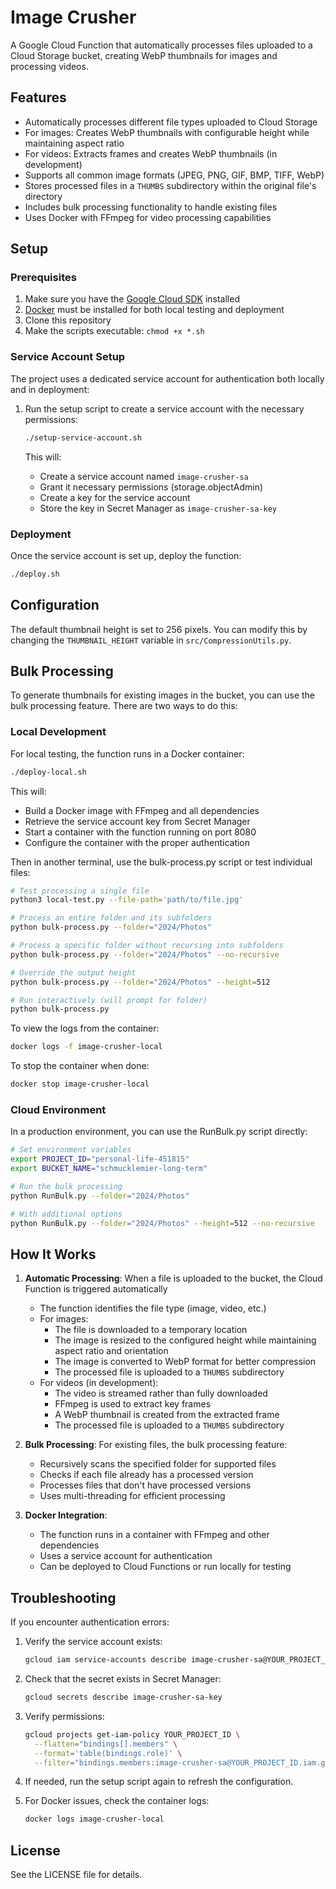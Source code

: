 # Image Crusher

A Google Cloud Function that automatically processes files uploaded to a Cloud Storage bucket, creating WebP thumbnails for images and processing videos.

## Features

- Automatically processes different file types uploaded to Cloud Storage
- For images: Creates WebP thumbnails with configurable height while maintaining aspect ratio
- For videos: Extracts frames and creates WebP thumbnails (in development)
- Supports all common image formats (JPEG, PNG, GIF, BMP, TIFF, WebP)
- Stores processed files in a `THUMBS` subdirectory within the original file's directory
- Includes bulk processing functionality to handle existing files
- Uses Docker with FFmpeg for video processing capabilities

## Setup

### Prerequisites

1. Make sure you have the [Google Cloud SDK](https://cloud.google.com/sdk/docs/install) installed
2. [Docker](https://www.docker.com/get-started/) must be installed for both local testing and deployment
3. Clone this repository
4. Make the scripts executable: `chmod +x *.sh`

### Service Account Setup

The project uses a dedicated service account for authentication both locally and in deployment:

1. Run the setup script to create a service account with the necessary permissions:
   ```bash
   ./setup-service-account.sh
   ```

   This will:
   - Create a service account named `image-crusher-sa`
   - Grant it necessary permissions (storage.objectAdmin)
   - Create a key for the service account
   - Store the key in Secret Manager as `image-crusher-sa-key`

### Deployment

Once the service account is set up, deploy the function:

```bash
./deploy.sh
```

## Configuration

The default thumbnail height is set to 256 pixels. You can modify this by changing the `THUMBNAIL_HEIGHT` variable in `src/CompressionUtils.py`.

## Bulk Processing

To generate thumbnails for existing images in the bucket, you can use the bulk processing feature. There are two ways to do this:

### Local Development

For local testing, the function runs in a Docker container:

```bash
./deploy-local.sh
```

This will:
- Build a Docker image with FFmpeg and all dependencies
- Retrieve the service account key from Secret Manager
- Start a container with the function running on port 8080
- Configure the container with the proper authentication

Then in another terminal, use the bulk-process.py script or test individual files:

```bash
# Test processing a single file
python3 local-test.py --file-path='path/to/file.jpg'

# Process an entire folder and its subfolders
python bulk-process.py --folder="2024/Photos"

# Process a specific folder without recursing into subfolders
python bulk-process.py --folder="2024/Photos" --no-recursive

# Override the output height
python bulk-process.py --folder="2024/Photos" --height=512

# Run interactively (will prompt for folder)
python bulk-process.py
```

To view the logs from the container:
```bash
docker logs -f image-crusher-local
```

To stop the container when done:
```bash
docker stop image-crusher-local
```

### Cloud Environment

In a production environment, you can use the RunBulk.py script directly:

```bash
# Set environment variables
export PROJECT_ID="personal-life-451815"
export BUCKET_NAME="schmucklemier-long-term"

# Run the bulk processing
python RunBulk.py --folder="2024/Photos"

# With additional options
python RunBulk.py --folder="2024/Photos" --height=512 --no-recursive
```

## How It Works

1. **Automatic Processing**: When a file is uploaded to the bucket, the Cloud Function is triggered automatically
   - The function identifies the file type (image, video, etc.)
   - For images:
     - The file is downloaded to a temporary location
     - The image is resized to the configured height while maintaining aspect ratio and orientation
     - The image is converted to WebP format for better compression
     - The processed file is uploaded to a `THUMBS` subdirectory
   - For videos (in development):
     - The video is streamed rather than fully downloaded
     - FFmpeg is used to extract key frames
     - A WebP thumbnail is created from the extracted frame
     - The processed file is uploaded to a `THUMBS` subdirectory

2. **Bulk Processing**: For existing files, the bulk processing feature:
   - Recursively scans the specified folder for supported files
   - Checks if each file already has a processed version
   - Processes files that don't have processed versions
   - Uses multi-threading for efficient processing

3. **Docker Integration**:
   - The function runs in a container with FFmpeg and other dependencies
   - Uses a service account for authentication
   - Can be deployed to Cloud Functions or run locally for testing

## Troubleshooting

If you encounter authentication errors:

1. Verify the service account exists:
   ```bash
   gcloud iam service-accounts describe image-crusher-sa@YOUR_PROJECT_ID.iam.gserviceaccount.com
   ```

2. Check that the secret exists in Secret Manager:
   ```bash
   gcloud secrets describe image-crusher-sa-key
   ```

3. Verify permissions:
   ```bash
   gcloud projects get-iam-policy YOUR_PROJECT_ID \
     --flatten="bindings[].members" \
     --format='table(bindings.role)' \
     --filter="bindings.members:image-crusher-sa@YOUR_PROJECT_ID.iam.gserviceaccount.com"
   ```

4. If needed, run the setup script again to refresh the configuration.

5. For Docker issues, check the container logs:
   ```bash
   docker logs image-crusher-local
   ```

## License

See the LICENSE file for details.